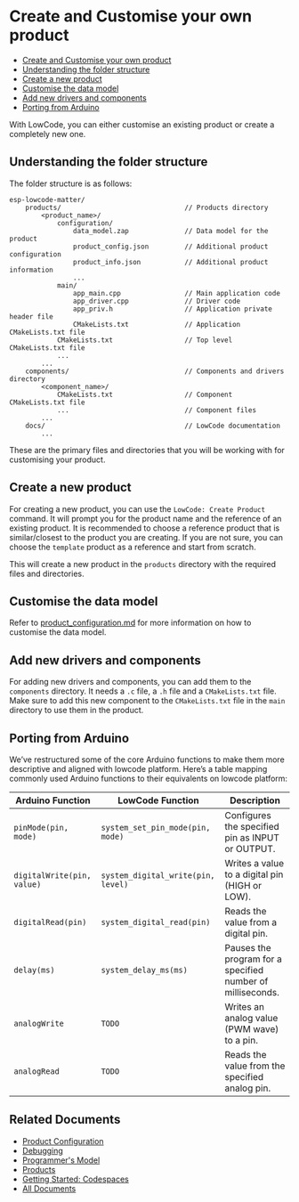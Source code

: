 # Create and Customise your own product

* [Create and Customise your own product](#create-and-customise-your-own-product)
* [Understanding the folder structure](#understanding-the-folder-structure)
* [Create a new product](#create-a-new-product)
* [Customise the data model](#customise-the-data-model)
* [Add new drivers and components](#add-new-drivers-and-components)
* [Porting from Arduino](#porting-from-arduino)

With LowCode, you can either customise an existing product or create a completely new one.

## Understanding the folder structure

The folder structure is as follows:

```text
esp-lowcode-matter/
    products/                               // Products directory
        <product_name>/
            configuration/
                data_model.zap              // Data model for the product
                product_config.json         // Additional product configuration
                product_info.json           // Additional product information
                ...
            main/
                app_main.cpp                // Main application code
                app_driver.cpp              // Driver code
                app_priv.h                  // Application private header file
                CMakeLists.txt              // Application CMakeLists.txt file
            CMakeLists.txt                  // Top level CMakeLists.txt file
            ...
        ...
    components/                             // Components and drivers directory
        <component_name>/
            CMakeLists.txt                  // Component CMakeLists.txt file
            ...                             // Component files
        ...
    docs/                                   // LowCode documentation
        ...
```

These are the primary files and directories that you will be working with for customising your product.

## Create a new product

For creating a new product, you can use the `LowCode: Create Product` command. It will prompt you for the product name and the reference of an existing product. It is recommended to choose a reference product that is similar/closest to the product you are creating. If you are not sure, you can choose the `template` product as a reference and start from scratch.

This will create a new product in the `products` directory with the required files and directories.

## Customise the data model

Refer to [product_configuration.md](product_configuration.md) for more information on how to customise the data model.

## Add new drivers and components

For adding new drivers and components, you can add them to the `components` directory. It needs a `.c` file, a `.h` file and a `CMakeLists.txt` file. Make sure to add this new component to the `CMakeLists.txt` file in the `main` directory to use them in the product.

## Porting from Arduino

We’ve restructured some of the core Arduino functions to make them more descriptive and aligned with lowcode platform. Here’s a table mapping commonly used Arduino functions to their equivalents on lowcode platform:

| **Arduino Function**      | **LowCode Function**  | **Description**                        |
|---------------------------|----------------------------|----------------------------------------|
| `pinMode(pin, mode)`       | `system_set_pin_mode(pin, mode)`   | Configures the specified pin as INPUT or OUTPUT. |
| `digitalWrite(pin, value)` | `system_digital_write(pin, level)` | Writes a value to a digital pin (HIGH or LOW). |
| `digitalRead(pin)`         | `system_digital_read(pin)`     | Reads the value from a digital pin.    |
| `delay(ms)`                | `system_delay_ms(ms)`       | Pauses the program for a specified number of milliseconds. |
| `analogWrite`              | `TODO`       | Writes an analog value (PWM wave) to a pin. |
| `analogRead`               | `TODO`       | Reads the value from the specified analog pin. |

## Related Documents

* [Product Configuration](./product_configuration.md)
* [Debugging](./debugging.md)
* [Programmer's Model](./programmer_model.md)
* [Products](../products/README.md)
* [Getting Started: Codespaces](../README.md)
* [All Documents](./all_documents.md)
